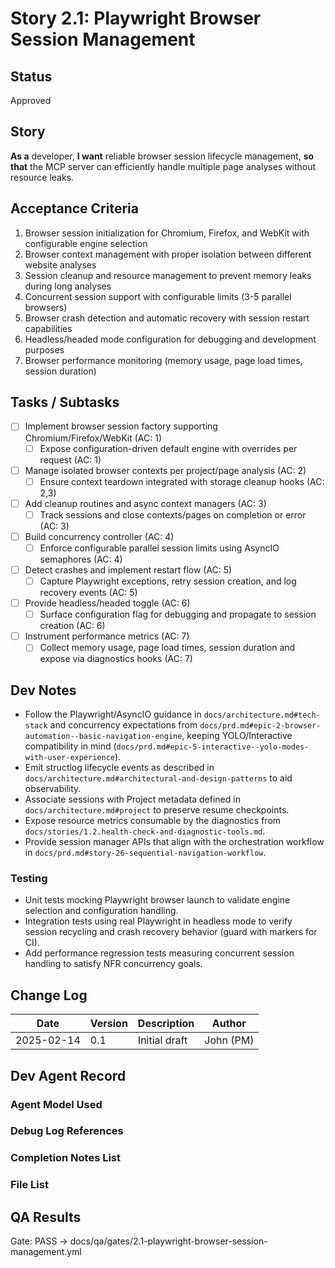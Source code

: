 # Story 2.1: Playwright Browser Session Management

## Status
Approved

## Story
**As a** developer,
**I want** reliable browser session lifecycle management,
**so that** the MCP server can efficiently handle multiple page analyses without resource leaks.

## Acceptance Criteria
1. Browser session initialization for Chromium, Firefox, and WebKit with configurable engine selection
2. Browser context management with proper isolation between different website analyses
3. Session cleanup and resource management to prevent memory leaks during long analyses
4. Concurrent session support with configurable limits (3-5 parallel browsers)
5. Browser crash detection and automatic recovery with session restart capabilities
6. Headless/headed mode configuration for debugging and development purposes
7. Browser performance monitoring (memory usage, page load times, session duration)

## Tasks / Subtasks
- [ ] Implement browser session factory supporting Chromium/Firefox/WebKit (AC: 1)
  - [ ] Expose configuration-driven default engine with overrides per request (AC: 1)
- [ ] Manage isolated browser contexts per project/page analysis (AC: 2)
  - [ ] Ensure context teardown integrated with storage cleanup hooks (AC: 2,3)
- [ ] Add cleanup routines and async context managers (AC: 3)
  - [ ] Track sessions and close contexts/pages on completion or error (AC: 3)
- [ ] Build concurrency controller (AC: 4)
  - [ ] Enforce configurable parallel session limits using AsyncIO semaphores (AC: 4)
- [ ] Detect crashes and implement restart flow (AC: 5)
  - [ ] Capture Playwright exceptions, retry session creation, and log recovery events (AC: 5)
- [ ] Provide headless/headed toggle (AC: 6)
  - [ ] Surface configuration flag for debugging and propagate to session creation (AC: 6)
- [ ] Instrument performance metrics (AC: 7)
  - [ ] Collect memory usage, page load times, session duration and expose via diagnostics hooks (AC: 7)

## Dev Notes
- Follow the Playwright/AsyncIO guidance in `docs/architecture.md#tech-stack` and concurrency expectations from `docs/prd.md#epic-2-browser-automation--basic-navigation-engine`, keeping YOLO/Interactive compatibility in mind (`docs/prd.md#epic-5-interactive--yolo-modes-with-user-experience`).
- Emit structlog lifecycle events as described in `docs/architecture.md#architectural-and-design-patterns` to aid observability.
- Associate sessions with Project metadata defined in `docs/architecture.md#project` to preserve resume checkpoints.
- Expose resource metrics consumable by the diagnostics from `docs/stories/1.2.health-check-and-diagnostic-tools.md`.
- Provide session manager APIs that align with the orchestration workflow in `docs/prd.md#story-26-sequential-navigation-workflow`.

### Testing
- Unit tests mocking Playwright browser launch to validate engine selection and configuration handling.
- Integration tests using real Playwright in headless mode to verify session recycling and crash recovery behavior (guard with markers for CI).
- Add performance regression tests measuring concurrent session handling to satisfy NFR concurrency goals.

## Change Log
| Date | Version | Description | Author |
|------|---------|-------------|--------|
| 2025-02-14 | 0.1 | Initial draft | John (PM) |

## Dev Agent Record

### Agent Model Used

### Debug Log References

### Completion Notes List

### File List

## QA Results

Gate: PASS → docs/qa/gates/2.1-playwright-browser-session-management.yml
